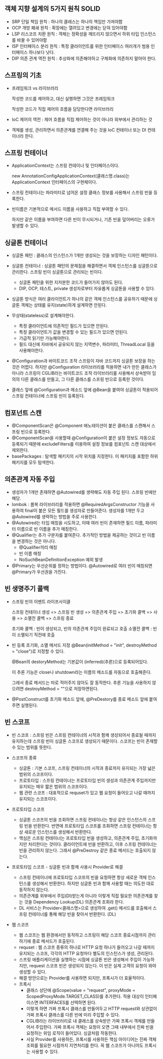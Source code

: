 객체 지향 설계의 5가지 원칙 SOLID
---
* SRP 단일 책임 원칙 : 하나의 클래스는 하나의 책임만 가져야함
* OCP 개방 폐쇄 원칙 : 확장에는 열려있고 변경에는 닫혀 있어야함
* LSP 리스코프 치환 원칙 : 객체는 정확성을 깨뜨리지 않으면서 하위 타입 인스턴스를 바꿀 수 있어야함
* ISP 인터페이스 분리 원칙 : 특정 클라이언트를 위한 인터페이스 여러개가 범용 인터페이스 하나보다 낫다.
* DIP 의존 관계 역전 원칙 : 추상화에 의존해야하고 구체화에 의존하지 말아야 한다.


스프링의 기초
---
* 프레임워크 vs 라이브러리
  
  작성한 코드를 제어하고, 대신 실행하면 그것은 프레임워크
  
  작성한 코드가 직접 제어의 흐름을 담당한다면 라이브러리
* IoC 제어의 역전 : 제어 흐름을 직접 제어하는 것이 아니라 외부에서 관리하는 것
* 객체를 생성, 관리하면서 의존관계를 연결해 주는 것을 IoC 컨테이너 또는 DI 컨테이너라 한다.


스프링 컨테이너
---
* ApplicationContext는 스프링 컨테이너 및 인터페이스이다.

  new AnnotationConfigApplicationContext(클래스명.class)는 ApplicationContext 인터페이스의 구현체이다.
* 스프링 컨테이너는 파라미터로 넘어온 설정 클래스 정보를 사용해서 스프링 빈을 등록한다.
* 빈이름은 기본적으로 메서드 이름을 사용하고 직접 부여할 수 있다.

  하지만 같은 이름을 부여하면 다른 빈이 무시되거나, 기존 빈을 덮어버리는 오류가 발생할 수 있다.

싱글톤 컨테이너
---
* 싱글톤 패턴 : 클래스의 인스턴스가 1개만 생성되는 것을 보장하는 디자인 패턴이다.
* 싱글톤 컨테이너 : 싱글톤 패턴의 문제점을 해결하면서 객체 인스턴스를 싱글톤으로 관리한다.
  스프링 빈이 싱글톤으로 관리되는 빈이다.
  
  - 싱글톤 패턴을 위한 지저분한 코드가 들어가지 않아도 된다.
  - DIP, OCP, 테스트, private 생성자로부터 자유롭게 싱글톤을 사용할 수 있다.
* 싱글톤 방식은 여러 클라이언트가 하나의 같은 객체 인스턴스를 공유하기 때문에 싱글톤 객체는 상태를 유지(state)하게 설계하면 안된다.
* 무상태(stateless)로 설계해야한다.
  - 특정 클라이언트에 의존적인 필드가 있으면 안된다.
  - 특정 클라이언트가 값을 변경할 수 있는 필드가 있으면 안된다.
  - 가급적 읽기만 가능해야한다.
  - 필드 대신에 자바에서 공유되지 않는 지역변수, 파라미터, ThreadLocal 등을 사용해야한다.
* @Configuration과 바이트코드 조작
  스프링이 자바 코드까지 싱글톤 보장을 하는 것은 어렵다. 하지만 @Configuration 라이브러리를 적용하면 내가 만든 클래스가 아니라 스프링이 CGLIB라는 바이트코드 조작 라이브러리를 사용해서 상속받아 임의의 다른 클래스를 만들고, 그 다른 클래스를 스프링 빈으로 등록한 것이다.
* 클래스 앞에 @Configuration과 메소드 앞에 @Bean을 붙여야 싱글톤이 적용되어 스프링 컨테이너에 스프링 빈이 등록된다.

컴포넌트 스캔
---
* @ComponentScan은 @Component 애노테이션이 붙은 클래스를 스캔해서 스프링 빈으로 등록한다.
* @ComponentScan을 사용할때 @Configuration이 붙은 설정 정보도 자동으로 등록되기 때문에 excludeFilters를 이용하여 설정 정보를 컴포넌트 스캔 대상에서 제외한다.
* basePackages : 탐색할 패키지의 시작 위치를 지정한다. 이 패키지를 포함한 하위 패키지를 모두 탐색한다.

의존관계 자동 주입
---
* 생성자가 1개만 존재하면 @Autowired를 생략해도 자동 주입 된다. 스프링 빈에만 해당.
* lombok : 롬복 라이브러리를 적용하면 @RequiredArgsConstructor 기능을 사용하여 final이 붙은 모든 필드를 생성자로 만들어준다. 생성자를 1개만 두고 @Autowired를 생략하는 방법을 주로 사용한다.
* @Autowired는 타입 매칭을 시도하고, 이때 여러 빈이 존재하면 필드 이름, 파라미터 이름으로 빈 이름을 추가 매칭한다.
* @Qualifier는 추가 구분자를 붙여준다. 추가적인 방법을 제공하는 것이고 빈 이름을 변경하는 것은 아니다.
  - @Qualifier끼리 매칭
  - 빈 이름 매칭
  - NoSuchBeanDefinitionException 예외 발생
* @Primary는 우선순위를 정하는 방법이다. @Autowired로 여러 빈이 매칭되면 @Primary가 우선권을 가진다.

빈 생명주기 콜백
---
* 스프링 빈의 이벤트 라이프사이클

  스프링 컨테이너 생성 => 스프링 빈 생성 => 의존관계 주입 => 초기화 콜백 => 사용 => 소멸전 콜백 => 스프링 종료
  
  초기화 콜백 : 빈이 생성되고, 빈의 의존관계 주입이 완료되고 호출
  소멸전 콜백 : 빈이 소멸되기 직전에 호출
* 빈 등록 초기화, 소멸 메서드 지정 @Bean(initMethod = "init", destroyMethod = "close")로 지정할 수 있다.

  @Bean의 destoryMethod는 기본값이 (inferred)(추론)으로 등록되어있다.
  
  이 추론 기능은 close나 shutdown라는 이름의 메소드를 자동으로 호출해준다.
  
  그래서 종료 메서드는 따로 적어주지 않아도 잘 동작한다. 추론 기능을 사용하지 않으려면 destroyMethod = ""으로 저장하면된다.
* @PostConstruct를 초기화 메소드 앞에, @PreDestory를 종료 메소드 앞에 붙여주면 실행된다.

빈 스코프
---
* 빈 스코프 : 스프링 빈은 스프링 컨테이너의 시작과 함께 생성되어서 종료될 때까지 유지하는데 스프링 빈이 싱글톤 스코프로 생성되기 때문이다. 스코프는 빈이 존재할 수 있는 범위를 뜻한다.
* 스코프의 종류
  
  - 싱글톤 : 기본 스코프, 스프링 컨테이너의 시작과 종료까지 유지되는 가장 넓은 범위의 스코프이다.
  - 프로토타입 : 스프링 컨테이너는 프로토타입 빈의 생성과 의존관계 주입까지만 유지되는 매우 짧은 범위의 스코프이다.
  - 웹 관련 스코프 : 대표적으로 requset가 있고 웹 요청이 들어오고 나갈 때까지 유지되는 스코프이다.
* 프로토타입 스코프
  - 싱글톤 스코프의 빈을 조회하면 스프링 컨테이너는 항상 같은 인스턴스의 스프링 빈을 반환한다. 반면에 프로토타입 스코프를 조회하면 스프링 컨테이너는 항상 새로운 인스턴스를 생성해서 반환한다.
  - 핵심은 스프링 컨테이너는 프로토타입 빈을 생성하고, 의존관계 주입, 초기화까지만 처리한다는 것이다. 클라이언트에 빈을 반환하고, 이후 스프링 컨테이너는 빈을 관리하지 않는다. 그래서 @PreDestroy 같은 종료 메서드는 호출되지 않는다.

* 프로토타입 스코프 - 싱글톤 빈과 함께 사용시 Provider로 해결
  - 스프링 컨테이너에 프로토타입 스코프의 빈을 요청하면 항상 새로운 객체 인스턴스를 생성해서 반환한다. 하지만 싱글톤 빈과 함께 사용할 때는 의도한 대로 동작하지 않는다.
  - 의존관계를 외부에서 주입(DI)받는게 아니라 이렇게 직접 필요한 의존관계를 찾는 것을 Dependency Lookup(DL) 의존관계 조회라 한다.
  - DL 서비스는 Provider<클래스명>으로 생성하여 .get() 메서드를 호출해서 스프링 컨테이너를 통해 해당 빈을 찾아서 반환한다. (DL)
  
* 웹 스코프
  - 웹 스코프는 웹 환경에서만 동작하고 스프링이 해당 스코프 종료시점까지 관리하기에 종료 메서드가 호출된다.
  - requset : 웹 스코프 종류의 하나로 HTTP 요청 하나가 들어오고 나갈 때까지 유지되는 스코프, 각각의 HTTP 요청마다 별도의 인스턴스가 생성, 관리된다.
  - 스프링 애플리케이션을 실행하는 시점에 싱글톤 빈은 생성해서 주입이 가능하지만, request 스코프 빈은 생성되지 않는다. 이 빈은 실제 고객의 요청이 와야 생성할 수 있다.
  - 해결 방안으로는 Provider를 사용하면 되지만, 프록시가 더 효율적이다.
  - 프록시
    + 클래스 상단에 @Scope(value = "request", proxyMode = ScopedProxyMode.TARGET_CLASS)를 추가한다. 적용 대상이 인터페이스면 INTERFACES를 선택하면 된다.
    + 이렇게 하면 가짜 프록시 클래스를 만들어두고 HTTP request와 상관없이 가짜 프록시 클래스를 다른 빈에 미리 주입할 수 있다.
    + CGLIB라는 라이브러리로 내 클래스를 상속받은 가짜 프록시 객체를 만들어서 주입한다. 가짜 프록시 객체는 요청이 오면 그때 내부에서 진짜 빈을 요청하는 위임 로직이 들어있다.
      싱글처럼 작동한다.
    + 사실 Provider를 사용하든, 프록시를 사용하든 핵심 아이디어는 진짜 객체 조회를 필요한 시점까지 지연처리를 한다. 꼭 웹 스코프가 아니어도 프록시는 사용할 수 있다.
